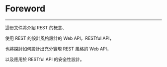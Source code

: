 # Foreword

---

這份文件將介紹 REST 的概念、

使用 REST 的設計風格設計的 Web API，RESTful API，

也將探討如何設計出充分實現 REST 風格的 Web API，

以及應用於 RESTful API 的安全性設計。

